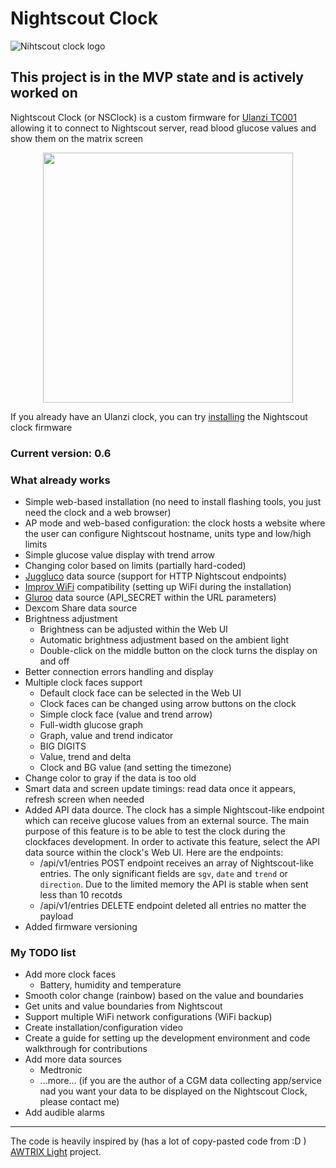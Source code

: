 # Nightscout Clock
![Nihtscout clock logo](https://github.com/ktomy/nightscout-clock/assets/1446257/1198c06d-b017-409d-aca3-2bca63581ecb)
## This project is in the MVP state and is actively worked on

Nightscout Clock (or NSClock) is a custom firmware for [Ulanzi TC001](https://www.ulanzi.com/products/ulanzi-pixel-smart-clock-2882?aff=1191) allowing it to connect to Nightscout server, read blood glucose values and show them on the matrix screen

<p align=center>
<img height="400" src="https://ktomy.github.io/nightscout-clock/nightscout_clock_simple_face.jpg" />
</p>

If you already have an Ulanzi clock, you can try [installing](https://ktomy.github.io/nightscout-clock/) the Nightscout clock firmware

### Current version: 0.6

### What already works
* Simple web-based installation (no need to install flashing tools, you just need the clock and a web browser)
* AP mode and web-based configuration: the clock hosts a website where the user can configure Nightscout hostname, units type and low/high limits
* Simple glucose value display with trend arrow
* Changing color based on limits (partially hard-coded)
* [Juggluco](https://www.juggluco.nl/) data source (support for HTTP Nightscout endpoints)
* [Improv WiFi](https://github.com/improv-wifi) compatibility (setting up WiFi during the installation)
* [Gluroo](https://gluroo.com/) data source (API_SECRET within the URL parameters)
* Dexcom Share data source
* Brightness adjustment
   * Brightness can be adjusted within the Web UI
   * Automatic brightness adjustment based on the ambient light
   * Double-click on the middle button on the clock turns the display on and off
* Better connection errors handling and display
* Multiple clock faces support
   * Default clock face can be selected in the Web UI
   * Clock faces can be changed using arrow buttons on the clock
   * Simple clock face (value and trend arrow)
   * Full-width glucose graph
   * Graph, value and trend indicator
   * BIG DIGITS
   * Value, trend and delta
   * Clock and BG value (and setting the timezone)
* Change color to gray if the data is too old
* Smart data and screen update timings: read data once it appears, refresh screen when needed
* Added API data dource. The clock has a simple Nightscout-like endpoint which can receive glucose values from an external source. The main purpose of this feature is to be able to test the clock during the clockfaces development. In order to activate this feature, select the API data source within the clock's Web UI. Here are the endpoints:
    * /api/v1/entries POST endpoint receives an array of Nightscout-like entries. The only significant fields are `sgv`, `date` and `trend` or `direction`. Due to the limited memory the API is stable when sent less than 10 recotds
    * /api/v1/entries DELETE endpoint deleted all entries no matter the payload
* Added firmware versioning
### My TODO list
* Add more clock faces
    * Battery, humidity and temperature
* Smooth color change (rainbow) based on the value and boundaries
* Get units and value boundaries from Nightscout
* Support multiple WiFi network configurations (WiFi backup)
* Create installation/configuration video
* Create a guide for setting up the development environment and code walkthrough for contributions
* Add more data sources
   * Medtronic
   * ...more... (if you are the author of a CGM data collecting app/service nad you want your data to be displayed on the Nightscout Clock, please contact me)
* Add audible alarms
 
---
The code is heavily inspired by (has a lot of copy-pasted code from :D ) [AWTRIX Light](https://github.com/Blueforcer/awtrix-light) project.

